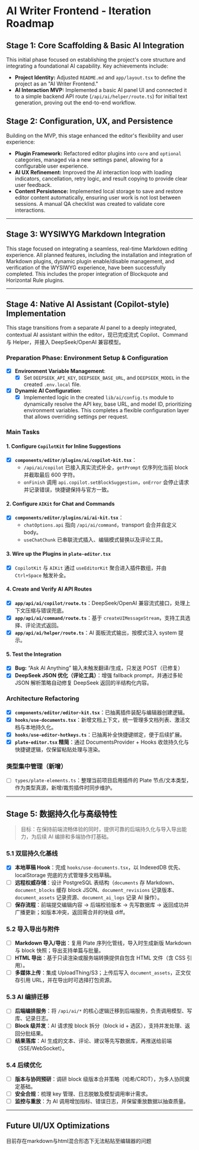 ﻿# AI Writer Frontend - Iteration Roadmap

## Stage 1: Core Scaffolding & Basic AI Integration

This initial phase focused on establishing the project's core structure and integrating a foundational AI capability. Key achievements include:

- **Project Identity:** Adjusted `README.md` and `app/layout.tsx` to define the project as an "AI Writer Frontend."
- **AI Interaction MVP:** Implemented a basic AI panel UI and connected it to a simple backend API route (`/api/ai/helper/route.ts`) for initial text generation, proving out the end-to-end workflow.

## Stage 2: Configuration, UX, and Persistence

Building on the MVP, this stage enhanced the editor's flexibility and user experience:

- **Plugin Framework:** Refactored editor plugins into `core` and `optional` categories, managed via a new settings panel, allowing for a configurable user experience.
- **AI UX Refinement:** Improved the AI interaction loop with loading indicators, cancellation, retry logic, and result copying to provide clear user feedback.
- **Content Persistence:** Implemented local storage to save and restore editor content automatically, ensuring user work is not lost between sessions. A manual QA checklist was created to validate core interactions.

---

## Stage 3: WYSIWYG Markdown Integration

This stage focused on integrating a seamless, real-time Markdown editing experience. All planned features, including the installation and integration of Markdown plugins, dynamic plugin enable/disable management, and verification of the WYSIWYG experience, have been successfully completed. This includes the proper integration of Blockquote and Horizontal Rule plugins.

---

## Stage 4: Native AI Assistant (Copilot-style) Implementation

This stage transitions from a separate AI panel to a deeply integrated, contextual AI assistant within the editor，现已完成流式 Copilot、Command 与 Helper，并接入 DeepSeek/OpenAI 兼容模型。

### Preparation Phase: Environment Setup & Configuration

- [X] **Environment Variable Management**:
  - [X] Set `DEEPSEEK_API_KEY`, `DEEPSEEK_BASE_URL`, and `DEEPSEEK_MODEL` in the created `.env.local` file.
- [X] **Dynamic AI Configuration**:
  - [X] Implemented logic in the created `lib/ai/config.ts` module to dynamically resolve the API key, base URL, and model ID, prioritizing environment variables. This completes a flexible configuration layer that allows overriding settings per request.

### Main Tasks

#### 1. Configure `CopilotKit` for Inline Suggestions

- [X] **`components/editor/plugins/ai/copilot-kit.tsx`**：
  - `/api/ai/copilot` 已接入真实流式补全，`getPrompt` 仅序列化当前 block 并截取最后 600 字符。
  - `onFinish` 调用 `api.copilot.setBlockSuggestion`，`onError` 会停止请求并记录错误，快捷键保持与官方一致。

#### 2. Configure `AIKit` for Chat and Commands

- [X] **`components/editor/plugins/ai/ai-kit.tsx`**：
  - `chatOptions.api` 指向 `/api/ai/command`，transport 会合并自定义 body。
  - `useChatChunk` 已串联流式插入、编辑模式替换以及评论工具。

#### 3. Wire up the Plugins in `plate-editor.tsx`

- [X] `CopilotKit` 与 `AIKit` 通过 `useEditorKit` 聚合进入插件数组，并由 `Ctrl+Space` 触发补全。

#### 4. Create and Verify AI API Routes

- [X] **`app/api/ai/copilot/route.ts`**：DeepSeek/OpenAI 兼容流式接口，处理上下文压缩与错误兜底。
- [X] **`app/api/ai/command/route.ts`**：基于 `createUIMessageStream`，支持工具选择、评论流式返回。
- [X] **`app/api/ai/helper/route.ts`**：AI 面板流式输出，按模式注入 system 提示。

#### 5. Test the Integration

- [X] **Bug:** “Ask AI Anything” 输入未触发翻译/生成，只发送 POST（已修复）
- [X] **DeepSeek JSON 优化（评论工具）**：增强 fallback prompt，并通过多轮 JSON 解析策略自动修复 DeepSeek 返回的半结构化内容。

### Architecture Refactoring

- [X] **`components/editor/editor-kit.tsx`**：已抽离插件装配与编辑器创建逻辑。
- [X] **`hooks/use-documents.tsx`**：新增文档上下文，统一管理多文档列表、激活文档与本地持久化。
- [X] **`hooks/use-editor-hotkeys.ts`**：已抽离补全快捷键绑定，便于后续扩展。
- [X] **`plate-editor.tsx` 精简**：通过 DocumentsProvider + Hooks 收敛持久化与快捷键逻辑，仅保留粘贴处理与渲染。

### 类型集中管理（新增）

- [ ] `types/plate-elements.ts`：整理当前项目启用插件的 Plate 节点/文本类型，作为类型真源，新增/裁剪插件时同步维护。

---

## Stage 5: 数据持久化与高级特性

> 目标：在保持前端流畅体验的同时，提供可靠的后端持久化与导入导出能力，为后续 AI 编排和多端协作打基础。

### 5.1 双层持久化基线

- [X] **本地草稿 Hook**：完成 `hooks/use-documents.tsx`，以 IndexedDB 优先、localStorage 兜底的方式管理多文档草稿。
- [ ] **远程权威存储**：设计 PostgreSQL 表结构（`documents` 存 Markdown、`document_blocks` 缓存 block JSON、`document_revisions` 记录版本、`document_assets` 记录资源、`document_ai_logs` 记录 AI 操作）。
- [ ] **保存流程**：前端提交编辑内容 → 后端校验版本 → 先写数据库 → 返回成功并广播更新；如版本冲突，返回需合并的块级 diff。

### 5.2 导入导出与附件

- [ ] **Markdown 导入/导出**：复用 Plate 序列化管线，导入时生成新版 Markdown 与 block 快照；导出支持单篇与批量。
- [ ] **HTML 导出**：基于只读渲染或服务端转换提供自包含 HTML 文件（含 CSS 引用）。
- [ ] **多媒体上传**：集成 UploadThing/S3；上传后写入 `document_assets`，正文仅存引用 URL，并在导出时可选择打包资源。

### 5.3 AI 编排迁移

- [ ] **后端编排服务**：将 `/api/ai/*` 的核心逻辑迁移到后端服务，负责调用模型、写库、记录日志。
- [ ] **Block 级并发**：AI 请求按 block 拆分（block id + 选区），支持并发处理、返回分批结果。
- [ ] **结果落库**：AI 生成的文本、评论、建议等先写数据库，再推送给前端（SSE/WebSocket）。

### 5.4 后续优化

- [ ] **版本与协同预研**：调研 block 级版本合并策略（哈希/CRDT），为多人协同奠定基础。
- [ ] **安全合规**：梳理 key 管理、日志脱敏及模型调用审计需求。
- [ ] **监控与重放**：为 AI 调用增加指标、错误日志，并保留重放数据以抽查质量。

---

## Future UI/UX Optimizations

目前存在markdown与html混合形态下无法粘贴至编辑器的问题
